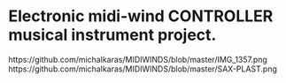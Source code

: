 # Electronic midi-wind CONTROLLER musical instrument project.

<picture>
 <source media="(prefers-color-scheme: dark)" srcset="https://user-images./michalkaras/MIDIWINDS/blob/master/IMG_1357.png">
<picture>
https://github.com/michalkaras/MIDIWINDS/blob/master/IMG_1357.png
</picture>
https://github.com/michalkaras/MIDIWINDS/blob/master/SAX-PLAST.png
